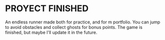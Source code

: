 # PROYECT FINISHED

An endless runner made both for practice, and for m portfolio.
You can jump to avoid obstacles and collect ghosts for bonus points.
The game is finished, but maybe I'll update it in the future.
